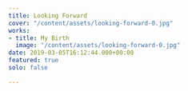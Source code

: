 ```yaml
---
title: Looking Forward
cover: "/content/assets/looking-forward-0.jpg"
works:
- title: My Birth
  image: "/content/assets/looking-forward-0.jpg"
date: 2019-03-05T16:12:44.000+00:00
featured: true
solo: false

---
```

